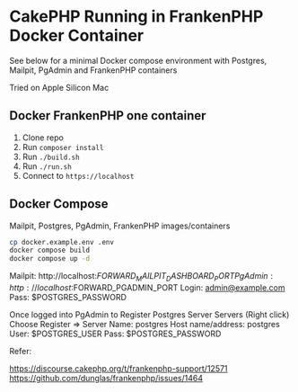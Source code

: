 # CakePHP Running in FrankenPHP Docker Container

See below for a minimal Docker compose environment with Postgres, Mailpit, PgAdmin and FrankenPHP containers

Tried on Apple Silicon Mac


## Docker FrankenPHP one container
1. Clone repo
2. Run `composer install`
3. Run `./build.sh`
4. Run `./run.sh`
5. Connect to `https://localhost`

## Docker Compose

Mailpit, Postgres, PgAdmin, FrankenPHP images/containers

```sh
cp docker.example.env .env
docker compose build 
docker compose up -d
```

Mailpit: http://localhost:$FORWARD_MAILPIT_DASHBOARD_PORT
PgAdmin: http://localhost:$FORWARD_PGADMIN_PORT
    Login: admin@example.com
    Pass: $POSTGRES_PASSWORD

Once logged into PgAdmin to Register Postgres Server
    Servers (Right click) 
    Choose Register => Server
    Name: postgres
    Host name/address: postgres
    User: $POSTGRES_USER
    Pass: $POSTGRES_PASSWORD


Refer: 

https://discourse.cakephp.org/t/frankenphp-support/12571 \
https://github.com/dunglas/frankenphp/issues/1464
